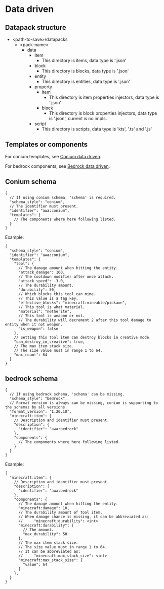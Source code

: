 # Data driven

## Datapack structure

+ \<path-to-save\>/datapacks
    + \<pack-name\>
        + data
            + item
                + This directory is items, data type is '.json'
            + block
                + This directory is blocks, data type is '.json'
            + entity
                + This directory is entities, data type is '.json'
            + property
                + item
                    + This directory is item properties injectors, data type is '.json'
                + block
                    + This directory is block properties injectors, data type is '.json', current is no impls.
            + script
                + This directory is scripts, data type is 'kts', '.ts' and '.js'

## Templates or components

For conium templates, see [Conium data driven](/document/data-driven/conium/README.md). 

For bedrock components, see [Bedrock data driven](/document/data-driven/bedrock/README.md).

## Conium schema

```json5
{
  // If using conium schema, 'schema' is required.
  "schema_style": "conium",
  // The identifier must present.
  "identifier": "awa:conium",
  "templates": {
    // The components where here following listed.
  }
}
```

Example:

```json5
{
  "schema_style": "conium",
  "identifier": "awa:conium",
  "templates": {
    "tool": {
      // The damage amount when hitting the entity.
      "attack_damage": 100,
      // The cooldown modifier after once attack.
      "attack_speed": -3.0,
      // The durability amount.
      "durability": 50,
      // Which blocks this tool can mine.
      // This value is a tag key.
      "effective_blocks": "minecraft:mineable/pickaxe",
      // This tool is what material.
      "material": "netherite",
      // This tool is weapon or not.
      // The durability will decrement 2 after this tool damage to entity when it not weapon.
      "is_weapon": false
    },
    // Setting this tool item can destroy blocks in creative mode.
    "can_destroy_in_creative": true,
    // The max item stack size.
    // The size value must in range 1 to 64.
    "max_count": 64
  }
}
```

## bedrock schema

```json5
{
  // If using bedrock schema, 'schema' can be missing.
  "schema_style": "bedrock",
  // Format version is always can be missing, conium is supporting to the schemas by all versions. 
  "format_version": "1.20.10",
  "minecraft:item": {
    // Description and identifier must present.
    "description": {
      "identifier": "awa:bedrock"
    },
    "components": {
      // The components where here following listed.
    }
  }
}
```

Example:

```json5
{
  "minecraft:item": {
    // Description and identifier must present.
    "description": {
      "identifier": "awa:bedrock"
    },
    "components": {
      // The damage amount when hitting the entity.
      "minecraft:damage": 10,
      // The durability amount of tool item.
      // When damage chance is missing, it can be abbreviated as:
      //     "minecraft:durability": <int>
      "minecraft:durability": {
        // The amount.
        "max_durability": 50
      },
      // The max item stack size.
      // The size value must in range 1 to 64.
      // It can be abbreviated as:
      //     "minecraft:max_stack_size": <int>
      "minecraft:max_stack_size": {
        "value": 64
      }
    },
  }
}
```
